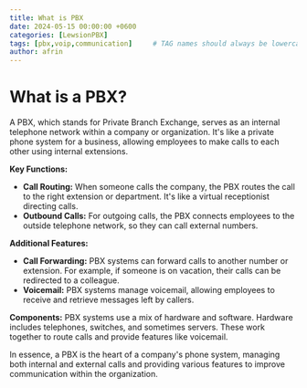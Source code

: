 ```yaml
---
title: What is PBX
date: 2024-05-15 00:00:00 +0600
categories: [LewsionPBX]
tags: [pbx,voip,communication]     # TAG names should always be lowercase
author: afrin
---
```


# What is a PBX?

A PBX, which stands for Private Branch Exchange, serves as an internal telephone network within a company or organization. It's like a private phone system for a business, allowing employees to make calls to each other using internal extensions.

**Key Functions:**
- **Call Routing:** When someone calls the company, the PBX routes the call to the right extension or department. It's like a virtual receptionist directing calls.
- **Outbound Calls:** For outgoing calls, the PBX connects employees to the outside telephone network, so they can call external numbers.

**Additional Features:**
- **Call Forwarding:** PBX systems can forward calls to another number or extension. For example, if someone is on vacation, their calls can be redirected to a colleague.
- **Voicemail:** PBX systems manage voicemail, allowing employees to receive and retrieve messages left by callers.

**Components:**
PBX systems use a mix of hardware and software. Hardware includes telephones, switches, and sometimes servers. These work together to route calls and provide features like voicemail.

In essence, a PBX is the heart of a company's phone system, managing both internal and external calls and providing various features to improve communication within the organization.


